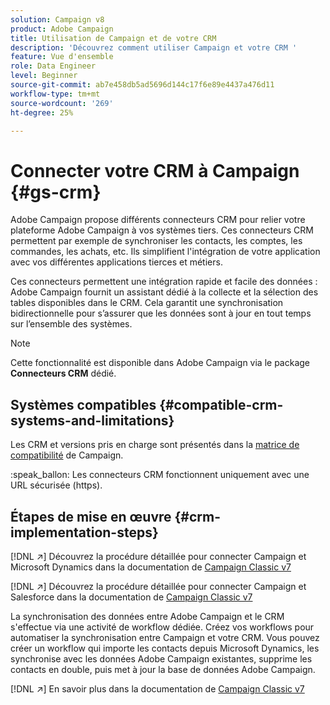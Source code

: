 ```yaml
---
solution: Campaign v8
product: Adobe Campaign
title: Utilisation de Campaign et de votre CRM
description: 'Découvrez comment utiliser Campaign et votre CRM '
feature: Vue d'ensemble
role: Data Engineer
level: Beginner
source-git-commit: ab7e458db5ad5696d144c17f6e89e4437a476d11
workflow-type: tm+mt
source-wordcount: '269'
ht-degree: 25%

---
```


# Connecter votre CRM à Campaign {#gs-crm}

Adobe Campaign propose différents connecteurs CRM pour relier votre plateforme Adobe Campaign à vos systèmes tiers. Ces connecteurs CRM permettent par exemple de synchroniser les contacts, les comptes, les commandes, les achats, etc. Ils simplifient l&#39;intégration de votre application avec vos différentes applications tierces et métiers.

Ces connecteurs permettent une intégration rapide et facile des données : Adobe Campaign fournit un assistant dédié à la collecte et la sélection des tables disponibles dans le CRM. Cela garantit une synchronisation bidirectionnelle pour s’assurer que les données sont à jour en tout temps sur l’ensemble des systèmes.

>[!NOTE]
>
>Cette fonctionnalité est disponible dans Adobe Campaign via le package **Connecteurs CRM** dédié.

## Systèmes compatibles {#compatible-crm-systems-and-limitations}

Les CRM et versions pris en charge sont présentés dans la [matrice de compatibilité](../start/compatibility-matrix.md) de Campaign.

:speak_ballon: Les connecteurs CRM fonctionnent uniquement avec une URL sécurisée (https).

## Étapes de mise en œuvre {#crm-implementation-steps}

[!DNL :arrow_upper_right:] Découvrez la procédure détaillée pour connecter Campaign et Microsoft Dynamics dans la documentation de  [Campaign Classic v7](https://experienceleague.adobe.com/docs/campaign-classic/using/getting-started/connectors/crm-connectors/crm-ms-dynamics.html?lang=en#microsoft-dynamics-implementation-steps)

[!DNL :arrow_upper_right:] Découvrez la procédure détaillée pour connecter Campaign et Salesforce dans la documentation de  [Campaign Classic v7](https://experienceleague.adobe.com/docs/campaign-classic/using/getting-started/connectors/crm-connectors/crm-sfdc.html?lang=en#getting-started)


La synchronisation des données entre Adobe Campaign et le CRM s&#39;effectue via une activité de workflow dédiée. Créez vos workflows pour automatiser la synchronisation entre Campaign et votre CRM. Vous pouvez créer un workflow qui importe les contacts depuis Microsoft Dynamics, les synchronise avec les données Adobe Campaign existantes, supprime les contacts en double, puis met à jour la base de données Adobe Campaign.

[!DNL :arrow_upper_right:] En savoir plus dans la documentation de  [Campaign Classic v7](https://experienceleague.adobe.com/docs/campaign-classic/using/getting-started/connectors/crm-connectors/crm-data-sync.html?lang=en#getting-started)

